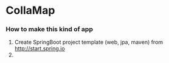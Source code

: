 # CollaMap


### How to make this kind of app

1. Create SpringBoot project template (web, jpa, maven) from http://start.spring.io
2.


